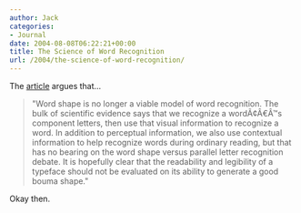 ```yaml
---
author: Jack
categories:
- Journal
date: 2004-08-08T06:22:21+00:00
title: The Science of Word Recognition
url: /2004/the-science-of-word-recognition/
---
```


The [article][1] argues that&#8230;

> 
> 
> "Word shape is no longer a viable model of word recognition. The bulk of scientific evidence says that we recognize a word&#195;&#162;&#194;&#8364;&#194;&#8482;s component letters, then use that visual information to recognize a word. In addition to perceptual information, we also use contextual information to help recognize words during ordinary reading, but that has no bearing on the word shape versus parallel letter recognition debate. It is hopefully clear that the readability and legibility of a typeface should not be evaluated on its ability to generate a good bouma shape."
> 
> 

Okay then.

 [1]: http://www.microsoft.com/typography/ctfonts/WordRecognition.aspx